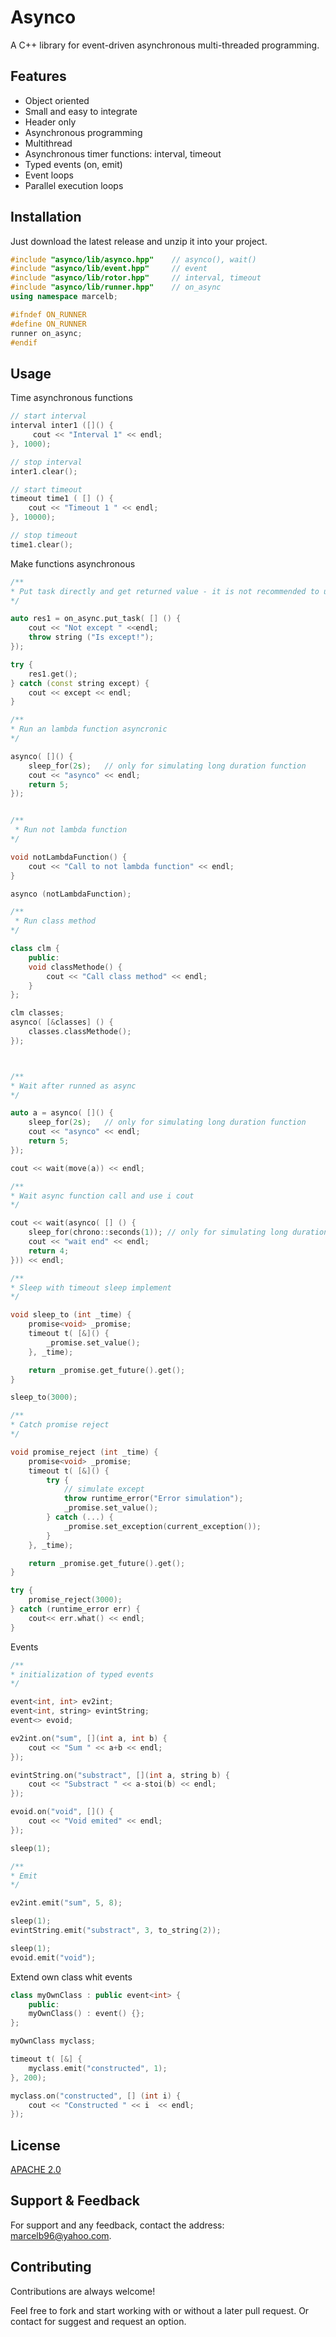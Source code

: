 
# Asynco

A C++ library for event-driven asynchronous multi-threaded programming.

## Features

- Object oriented
- Small and easy to integrate
- Header only
- Asynchronous programming
- Multithread
- Asynchronous timer functions: interval, timeout
- Typed events (on, emit)
- Event loops
- Parallel execution loops
## Installation

Just download the latest release and unzip it into your project. 

```c++
#include "asynco/lib/asynco.hpp"    // asynco(), wait()
#include "asynco/lib/event.hpp"     // event
#include "asynco/lib/rotor.hpp"     // interval, timeout
#include "asynco/lib/runner.hpp"    // on_async
using namespace marcelb;

#ifndef ON_RUNNER
#define ON_RUNNER
runner on_async;
#endif
```

## Usage

Time asynchronous functions

```c++
// start interval
interval inter1 ([]() {
     cout << "Interval 1" << endl;
}, 1000);

// stop interval
inter1.clear();

// start timeout
timeout time1 ( [] () {
    cout << "Timeout 1 " << endl;
}, 10000);

// stop timeout
time1.clear();
```
Make functions asynchronous

```c++
/**
* Put task directly and get returned value - it is not recommended to use it
*/

auto res1 = on_async.put_task( [] () {
    cout << "Not except " <<endl;
    throw string ("Is except!");
});

try {
    res1.get();
} catch (const string except) {
    cout << except << endl;
}

/**
* Run an lambda function asyncronic
*/

asynco( []() {
    sleep_for(2s);   // only for simulating long duration function
    cout << "asynco" << endl;
    return 5;
});


/**
 * Run not lambda function
*/

void notLambdaFunction() {
    cout << "Call to not lambda function" << endl;
}

asynco (notLambdaFunction);

/**
 * Run class method
*/

class clm {
    public:
    void classMethode() {
        cout << "Call class method" << endl;
    }
};

clm classes;
asynco( [&classes] () {
    classes.classMethode();
});



/**
* Wait after runned as async
*/

auto a = asynco( []() {
    sleep_for(2s);   // only for simulating long duration function
    cout << "asynco" << endl;
    return 5;
});

cout << wait(move(a)) << endl;

/**
* Wait async function call and use i cout
*/

cout << wait(asynco( [] () {
    sleep_for(chrono::seconds(1)); // only for simulating long duration function
    cout << "wait end" << endl;
    return 4;
})) << endl;

/**
* Sleep with timeout sleep implement
*/

void sleep_to (int _time) {
    promise<void> _promise;
    timeout t( [&]() {
        _promise.set_value();
    }, _time);

    return _promise.get_future().get();
}

sleep_to(3000);

/**
* Catch promise reject
*/

void promise_reject (int _time) {
    promise<void> _promise;
    timeout t( [&]() {
        try {
            // simulate except
            throw runtime_error("Error simulation");
            _promise.set_value();
        } catch (...) {
            _promise.set_exception(current_exception());
        }
    }, _time);

    return _promise.get_future().get();
}

try {
    promise_reject(3000);
} catch (runtime_error err) {
    cout<< err.what() << endl;
}
```
Events

```c++
/**
* initialization of typed events
*/

event<int, int> ev2int;
event<int, string> evintString;
event<> evoid;

ev2int.on("sum", [](int a, int b) {
    cout << "Sum " << a+b << endl;
});

evintString.on("substract", [](int a, string b) {
    cout << "Substract " << a-stoi(b) << endl;
});

evoid.on("void", []() {
    cout << "Void emited" << endl;
});

sleep(1);

/**
* Emit
*/

ev2int.emit("sum", 5, 8);

sleep(1);
evintString.emit("substract", 3, to_string(2));

sleep(1);
evoid.emit("void");
```
Extend own class whit events

```c++
class myOwnClass : public event<int> {
    public:
    myOwnClass() : event() {};
};

myOwnClass myclass;

timeout t( [&] {
    myclass.emit("constructed", 1);
}, 200);

myclass.on("constructed", [] (int i) {
    cout << "Constructed " << i  << endl;
});

```
## License

[APACHE 2.0](http://www.apache.org/licenses/LICENSE-2.0/)


## Support & Feedback

For support and any feedback, contact the address: marcelb96@yahoo.com.

## Contributing

Contributions are always welcome!

Feel free to fork and start working with or without a later pull request. Or contact for suggest and request an option.


